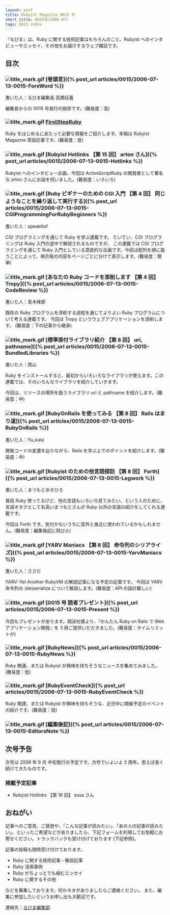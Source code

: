 ```yaml
---
layout: post
title: Rubyist Magazine 0015 号
short_title: 0015号(2006-07)
tags: 0015 index
---
```



『るびま』は、Ruby に関する技術記事はもちろんのこと、Rubyist へのインタビューやエッセイ、その他をお届けするウェブ雑誌です。

## 目次

### ![title_mark.gif]({{site.baseurl}}/images/title_mark.gif) [巻頭言]({% post_url articles/0015/2006-07-13-0015-ForeWord %})

書いた人：るびま編集長 高橋征義

編集長からの 0015 号発行の挨拶です。(難易度：高)

### ![title_mark.gif]({{site.baseurl}}/images/title_mark.gif) [FirstStepRuby](https://github.com/rubima/rubima/blob/master/first_step_ruby/first-step-ruby-2.0.md)

Ruby をはじめるにあたって必要な情報をご紹介します。本稿は Rubyist Magazine 常設記事です。(難易度：低)

### ![title_mark.gif]({{site.baseurl}}/images/title_mark.gif) [Rubyist Hotlinks 【第 15 回】 arton さん]({% post_url articles/0015/2006-07-13-0015-Hotlinks %})

Rubyist へのインタビュー企画。今回は ActiveScriptRuby の開発者として著名な arton さんにお話を伺いました。(難易度：いろいろ)

### ![title_mark.gif]({{site.baseurl}}/images/title_mark.gif) [Ruby ビギナーのための CGI 入門 【第 4 回】 同じようなことを繰り返して実行する]({% post_url articles/0015/2006-07-13-0015-CGIProgrammingForRubyBeginners %})

書いた人：speakillof

CGI プログラミングを通じて Ruby を学ぶ連載です。
たいてい、CGI プログラミングは Ruby 入門の途中で解説されるものですが、
この連載では CGI プログラミングを通じて Ruby 入門としている意欲的な企画です。今回は配列を順に扱うことによって、掲示板の内容をページごとに分けて表示します。(難易度：簡単)

### ![title_mark.gif]({{site.baseurl}}/images/title_mark.gif) [あなたの Ruby コードを添削します 【第 4 回】 Tropy]({% post_url articles/0015/2006-07-13-0015-CodeReview %})

書いた人：青木峰郎

既存の Ruby プログラムを添削する過程を通じてよりよい Ruby プログラムについて考える連載です。
今回は Tropy というウェブアプリケーションを添削します。
(難易度：下の記事から継承)

### ![title_mark.gif]({{site.baseurl}}/images/title_mark.gif) [標準添付ライブラリ紹介 【第 8 回】 uri, pathname]({% post_url articles/0015/2006-07-13-0015-BundledLibraries %})

書いた人：西山

Ruby をインストールすると、最初からいろいろなライブラリが使えます。この連載では、そのいろんなライブラリを紹介していきます。

今回は、リソースの場所を扱うライブラリ uri と pathname を紹介します。(難易度：中)

### ![title_mark.gif]({{site.baseurl}}/images/title_mark.gif) [RubyOnRails を使ってみる 【第 8 回】 Rails はまり道]({% post_url articles/0015/2006-07-13-0015-RubyOnRails %})

書いた人：Yu_kata

開発コードの変遷を辿りながら、Rails を学ぶ上でのポイントを紹介します。(難易度：中)

### ![title_mark.gif]({{site.baseurl}}/images/title_mark.gif) [Rubyist のための他言語探訪 【第 8 回】 Forth]({% post_url articles/0015/2006-07-13-0015-Legwork %})

書いた人：まつもとゆきひろ

普段 Ruby 使ってるけど、他の言語もいろいろ見てみたい、という人のために、言語オタクとして名高いまつもとさんが Ruby 以外の言語の紹介をしてくれる連載です。

今回は Forth です。気付かないうちに意外と身近に使われているかもしれません。(難易度：編集後記に飛び火)

### ![title_mark.gif]({{site.baseurl}}/images/title_mark.gif) [YARV Maniacs 【第 8 回】 命令列のシリアライズ]({% post_url articles/0015/2006-07-13-0015-YarvManiacs %})

書いた人：ささだ

YARV: Yet Another RubyVM の解説記事になる予定の記事です。
今回は YARV 命令列の (de)serialize について解説します。(難易度：API の設計難しい)

### ![title_mark.gif]({{site.baseurl}}/images/title_mark.gif)  [0015 号 読者プレゼント]({% post_url articles/0015/2006-07-13-0015-Present %})

今回もプレゼントがあります。翔泳社様より、『かんたん Ruby on Rails で Web アプリケーション開発』を 3 冊ご提供いただきました。(難易度：タイムリミットが)

### ![title_mark.gif]({{site.baseurl}}/images/title_mark.gif) [RubyNews]({% post_url articles/0015/2006-07-13-0015-RubyNews %})

Ruby 関連、または Rubyist が興味を持ちそうなニュースを集めてみました。(難易度：低)

### ![title_mark.gif]({{site.baseurl}}/images/title_mark.gif) [RubyEventCheck]({% post_url articles/0015/2006-07-13-0015-RubyEventCheck %})

Ruby 関連、または Rubyist が興味を持ちそうな、近日中に開催予定のイベントの紹介です。(難易度：低)

### ![title_mark.gif]({{site.baseurl}}/images/title_mark.gif) [編集後記]({% post_url articles/0015/2006-07-13-0015-EditorsNote %})

## 次号予告

次号は 2006 年 9 月 中旬発行の予定です。次号でいよいよ 2 周年。思えば長く続けてきたものです。

### 掲載予定記事

* Rubyist Hotlinks 【第 16 回】 essa さん


## おねがい

記事へのご意見、ご感想や、「こんな記事が読みたい」、「あの人の記事が読みたい」、といったご希望などがありましたら、下記フォームを利用してお気軽にお寄せください。トラックバックも受け付けております (下記参照)。

記事の投稿も随時受け付けております。

* Ruby に関する技術記事・解説記事
* Ruby 活用事例
* Ruby がちょっとでも絡むエッセイ
* Ruby に関するその他


などを募集しております。何かネタがありましたらご連絡ください。
また、編集に参加したいというお申し出も大歓迎です。

連絡先：[るびま編集部](mailto:magazine@ruby-no-kai.org)


